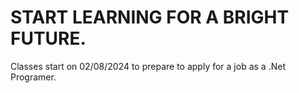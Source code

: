 # START LEARNING FOR A BRIGHT FUTURE.
Classes start on 02/08/2024 to prepare to apply for a job as a .Net Programer.
